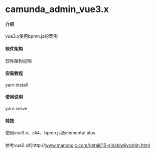 # camunda_admin_vue3.x

#### 介绍
vue3.x使用bpmn.js的案例

#### 软件架构
软件架构说明

#### 安装教程
yarn install

#### 使用说明
yarn serve

#### 特技
使用vue3.x、cli4、bpmn.js及elementui plus
####
参考vue2.x的http://www.manongjc.com/detail/15-slbablwijycshjn.html 
